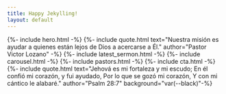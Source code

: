 ```yaml
---
title: Happy Jekylling!
layout: default
---
```


{%- include hero.html -%}
{%- include quote.html text="Nuestra misión es ayudar a quienes están lejos de Dios a acercarse a Él." author="Pastor Victor Lozano" -%}
{%- include latest_sermon.html -%}
{%- include carousel.html -%}
{%- include pastors.html -%}
{%- include cta.html -%}
{%- include quote.html text="Jehová es mi fortaleza y mi escudo; En él confió mi corazón, y fui ayudado, Por lo que se gozó mi corazón, Y con mi cántico le alabaré." author="Psalm 28:7" background="var(--black)"-%}
